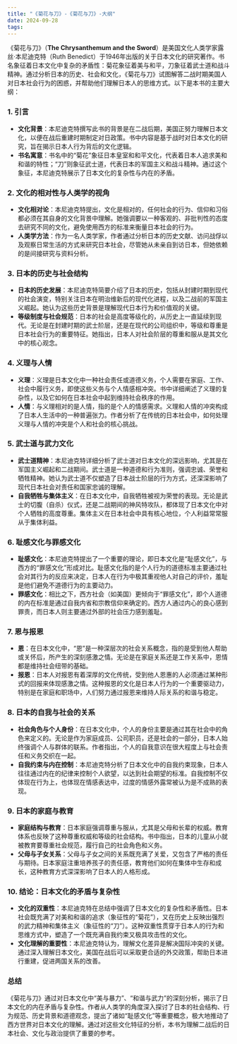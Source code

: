 ```yaml
---
title: "《菊花与刀》-《菊花与刀》-大纲"
date: 2024-09-28
tags: 
---
```

《菊花与刀》（**The Chrysanthemum and the Sword**）是美国文化人类学家露丝·本尼迪克特（Ruth Benedict）于1946年出版的关于日本文化的研究著作。书名象征着日本文化中复杂的矛盾性：菊花象征着美与和平，刀象征着武士道和战斗精神。通过分析日本的历史、社会和文化，《菊花与刀》试图解答二战时期美国人对日本社会行为的困惑，并帮助他们理解日本人的思维方式。以下是本书的主要大纲：

### 1. **引言**
   - **文化背景**：本尼迪克特撰写此书的背景是在二战后期，美国正努力理解日本文化，以便在战后重建时期制定对日政策。书中内容是基于战时对日本文化的研究，旨在揭示日本人行为背后的文化逻辑。
   - **书名寓意**：书名中的“菊花”象征日本皇室和和平文化，代表着日本人追求美和和谐的特性；“刀”则象征武士道，代表日本的军国主义和战斗精神。通过这个象征，本尼迪克特展示了日本文化的复杂性与内在的矛盾。

### 2. **文化的相对性与人类学的视角**
   - **文化相对论**：本尼迪克特提出，文化是相对的，任何社会的行为、信仰和习俗都必须在其自身的文化背景中理解。她强调要以一种客观的、非批判性的态度去研究不同的文化，避免使用西方的标准来衡量日本社会的行为。
   - **人类学方法**：作为一名人类学家，作者通过分析日本的历史文献、访问战俘以及观察日常生活的方式来研究日本社会，尽管她从未亲自到访日本，但她依赖的是间接研究与资料分析。

### 3. **日本的历史与社会结构**
   - **日本的历史发展**：本尼迪克特简要介绍了日本的历史，包括从封建时期到现代的社会演变，特别关注日本在明治维新后的现代化进程，以及二战前的军国主义崛起。她认为这些历史背景是理解现代日本行为和价值观的关键。
   - **等级制度与社会规范**：日本的社会是高度等级化的，从历史上一直延续到现代。无论是在封建时期的武士阶层，还是在现代的公司组织中，等级和尊重是日本社会行为的重要特征。她指出，日本人对社会阶层的尊重和服从是其文化中的核心观念。

### 4. **义理与人情**
   - **义理**：义理是日本文化中一种社会责任或道德义务，个人需要在家庭、工作、社会中履行义务，即使这些义务与个人情感相冲突。书中详细阐述了义理的复杂性，以及它如何在日本社会中起到维持社会秩序的作用。
   - **人情**：与义理相对的是人情，指的是个人的情感需求。义理和人情的冲突构成了日本人生活中的一种普遍张力。作者分析了在传统的日本社会中，如何处理义理与人情的冲突是个人和社会的核心挑战。

### 5. **武士道与武力文化**
   - **武士道精神**：本尼迪克特详细分析了武士道对日本文化的深远影响，尤其是在军国主义崛起和二战期间。武士道是一种道德和行为准则，强调忠诚、荣誉和牺牲精神。她认为武士道不仅塑造了日本战士阶层的行为方式，还深深影响了现代日本社会对责任和国家忠诚的理解。
   - **自我牺牲与集体主义**：在日本文化中，自我牺牲被视为荣誉的表现。无论是武士的切腹（自杀）仪式，还是二战期间的神风特攻队，都体现了日本文化中对个人牺牲的高度尊重。集体主义在日本社会中具有核心地位，个人利益常常服从于集体利益。

### 6. **耻感文化与罪感文化**
   - **耻感文化**：本尼迪克特提出了一个重要的理论，即日本文化是“耻感文化”，与西方的“罪感文化”形成对比。耻感文化指的是个人行为的道德标准主要通过社会对其行为的反应来决定，日本人在行为中极其重视他人对自己的评价，羞耻是他们避免不道德行为的主要动力。
   - **罪感文化**：相比之下，西方社会（如美国）更倾向于“罪感文化”，即个人道德的内在标准是通过自我内省和宗教信仰来确定的。西方人通过内心的良心感到罪责，而日本人则主要通过外部的社会压力感到羞耻。

### 7. **恩与报恩**
   - **恩**：在日本文化中，“恩”是一种深层次的社会关系概念，指的是受到他人帮助或关怀后，所产生的深刻感激之情。无论是在家庭关系还是工作关系中，恩情都是维持社会纽带的基础。
   - **报恩**：日本人对报恩有着深厚的文化传统，受到他人恩惠的人必须通过某种形式的回报来体现感激之情。这种报恩的文化是日本人行为的一个重要驱动力，特别是在家庭和职场中，人们努力通过报恩来维持人际关系的和谐与稳定。

### 8. **日本的自我与社会的关系**
   - **社会角色与个人身份**：在日本文化中，个人的身份主要是通过其在社会中的角色来定义的。无论是作为家庭成员、公司职员，还是社会的一部分，日本人始终强调个人与群体的联系。作者指出，个人的自我意识在很大程度上与社会责任和义务交织在一起。
   - **自我约束与内在控制**：本尼迪克特分析了日本文化中的自我约束现象，日本人往往通过内在的纪律来控制个人欲望，以达到社会期望的标准。自我控制不仅体现在行为上，也体现在情感表达中，过度的情感外露常被认为是不成熟的表现。

### 9. **日本的家庭与教育**
   - **家庭结构与教育**：日本家庭强调尊重与服从，尤其是父母和长辈的权威。教育体系也反映了这种尊重权威和等级的社会结构。书中指出，日本的儿童从小就被教育要尊重社会规范，履行自己的社会角色和义务。
   - **父母与子女关系**：父母与子女之间的关系既充满了关爱，又包含了严格的责任与期待。日本家庭注重培养孩子的责任感，教育他们如何在集体中生存和成长，这种教育方式深深影响了日本人的人格形成。

### 10. **结论：日本文化的矛盾与复杂性**
   - **文化的双重性**：本尼迪克特在总结中强调了日本文化的复杂性和矛盾性。日本社会既充满了对美和和谐的追求（象征性的“菊花”），又在历史上反映出强烈的武力精神和集体主义（象征性的“刀”）。这种双重性贯穿于日本人的行为和思维方式中，塑造了一个既充满自我约束又极具攻击性的文化。
   - **文化理解的重要性**：本尼迪克特认为，理解文化差异是解决国际冲突的关键。通过深入理解日本文化，美国在战后可以采取更合适的外交政策，帮助日本进行重建，促进两国关系的改善。

### 总结

《菊花与刀》通过对日本文化中“美与暴力”、“和谐与武力”的深刻分析，揭示了日本文化的内在矛盾与复杂性。作者从人类学的角度深入探讨了日本的社会结构、行为规范、历史背景和道德观念，提出了诸如“耻感文化”等重要概念，极大地推动了西方世界对日本文化的理解。通过对这些文化特征的分析，本书为理解二战后的日本社会、文化与政治提供了重要的参考。